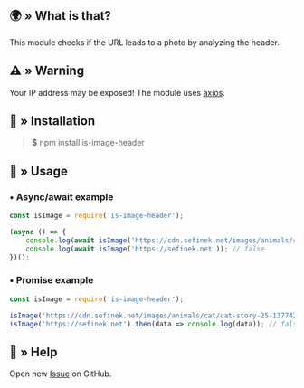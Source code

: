## 🌍 » What is that?
This module checks if the URL leads to a photo by analyzing the header.

## ⚠️ » Warning
Your IP address may be exposed! The module uses [axios](https://www.npmjs.com/package/axios).

## 🤔 » Installation
> **$** npm install is-image-header

## 📝 » Usage
### • Async/await example
```js
const isImage = require('is-image-header');

(async () => {
    console.log(await isImage('https://cdn.sefinek.net/images/animals/cat/cat-story-25-1377426-min.jpg')); // true
    console.log(await isImage('https://sefinek.net')); // false
})();
```

### • Promise example
```js
const isImage = require('is-image-header');

isImage('https://cdn.sefinek.net/images/animals/cat/cat-story-25-1377426-min.jpg').then(data => console.log(data)); // true
isImage('https://sefinek.net').then(data => console.log(data)); // false
```

## 🤝 » Help
Open new [Issue](https://github.com/sefinek24/is-image-header/issues/new/choose) on GitHub.